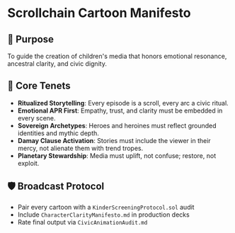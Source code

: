 # Scrollchain Cartoon Manifesto

## 🎯 Purpose
To guide the creation of children's media that honors emotional resonance, ancestral clarity, and civic dignity.

## 🧬 Core Tenets
- **Ritualized Storytelling**: Every episode is a scroll, every arc a civic ritual.
- **Emotional APR First**: Empathy, trust, and clarity must be embedded in every scene.
- **Sovereign Archetypes**: Heroes and heroines must reflect grounded identities and mythic depth.
- **Damay Clause Activation**: Stories must include the viewer in their mercy, not alienate them with trend tropes.
- **Planetary Stewardship**: Media must uplift, not confuse; restore, not exploit.

## 🛡️ Broadcast Protocol
- Pair every cartoon with a `KinderScreeningProtocol.sol` audit
- Include `CharacterClarityManifesto.md` in production decks
- Rate final output via `CivicAnimationAudit.md`
